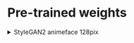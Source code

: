 
# Pre-trained weights

<details><summary>StyleGAN2 animeface 128pix</summary><div>

Download the weights and or copy-and-paste the model from here : 
[weights](https://drive.google.com/file/d/1TkeD5oNK8hzyfY3dcf8W_gdi2ZVELEoK/view?usp=sharing) | 
[model](https://github.com/STomoya/animeface/blob/master/implementations/StyleGAN2/model.py)

- Model parameters and weight loading.

    ```python
    G = Generator(
        image_size=128, image_channles=3, style_dim=512,
        channels=32, max_channels=512, block_num_conv=2,
        map_num_layers=8, map_lr=0.01
    )

    state_dict = torch.load('StyleGAN2_animeface_128pix.pt')
    G.load_state_dict(state_dict)
    ```

- Input noise sampler

    ```python
    def sampler(num_image):
        return torch.randn(num_image, 512)
    ```

- Generate image

    ```python
    num_images = 1
    images = G(sampler(num_images))
    ```

- Style mixing

    ```python
    num_images = 1
    input = (sampler(num_images), sampler(num_images))
    # 0 <= injection < G.synthesis.num_layers
    images = G(input, injection=4)
    ```

- Use `torchvision.utils.save_image` to save the images.

</div></details>
